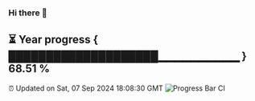 ### Hi there 👋
⏳ Year progress { ████████████████████▁▁▁▁▁▁▁▁▁▁ } 68.51 %
---
⏰ Updated on Sat, 07 Sep 2024 18:08:30 GMT
![Progress Bar CI](https://github.com/Moyi321/Moyi321/workflows/Progress%20Bar%20CI/badge.svg)
